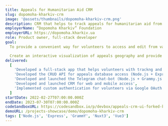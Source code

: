 ```yaml
---
title: Appeals for Humanitarian Aid CRM
slug: dopomoha-kharkiv-crm
image: '@assets/thumbnails/dopomoha-kharkiv-crm.png'
description: CRM that helps to track appeals for humanitarian aid from citizens of areas affected by war
employerName: “Dopomoha Kharkiv” Foundation
employerURL: https://dopomoha.kharkiv.ua
role: Product owner, full-stack developer
goal:
  To provide a convenient way for volunteers to access and edit from various devices the database of aid seekers.

  Create an interactive visualization of appeals geography and provide an easy way to group and process appeals via neighbourhood.
delivered:
  [
    'Developed a full-stack app that helps volunteers with trackng and processing incoming appeals for humanitarian aid',
    'Developed the CRUD API for appeals database access (Node.js + Express)',
    'Developed and launched the Telegram chat-bot (Node.js + Grammy.js + Google Sheets API)',
    'Developed and launched CRM for web and mobile access',
    'Implemented custom authentication for volunteers via Google OAuth 2.0 and Passport',
  ]
startDate: 2022-02-27T07:00:00.000Z
endDate: 2023-07-30T07:00:00.000Z
codeSandboxURL: https://codesandbox.io/p/devbox/appeals-crm-ui-forked-kqscsz?embed=1&file=%2FREADME.md%3A8%2C5
demoURL: /projects-showcase/demo/dopomoha-kharkiv-crm
tags: ['Node.js', 'Express', 'GrammY', 'Nuxt3', 'Vue3']
---
```

